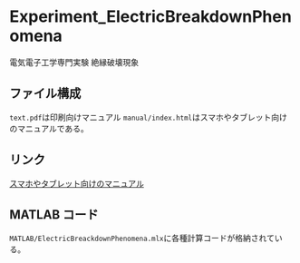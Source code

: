 # Experiment_ElectricBreakdownPhenomena

電気電子工学専門実験 絶縁破壊現象

## ファイル構成

`text.pdf`は印刷向けマニュアル `manual/index.html`はスマホやタブレット向けのマニュアルである。

## リンク

[スマホやタブレット向けのマニュアル](manual/index.html)

## MATLAB コード

`MATLAB/ElectricBreackdownPhenomena.mlx`に各種計算コードが格納されている。

